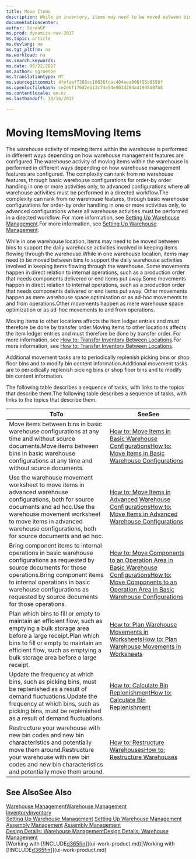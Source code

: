 ```yaml
---
title: Move Items
description: While in inventory, items may need to be moved between bins to support the daily warehouse activities involved in keeping items flowing through the warehouse. Some movements happen in direct relation to internal operations, such as a production order that needs components delivered or end items put away. Other movements happen as mere warehouse space optimisation or as ad-hoc movements to and from operations.
documentationcenter: 
author: SorenGP
ms.prod: dynamics-nav-2017
ms.topic: article
ms.devlang: na
ms.tgt_pltfrm: na
ms.workload: na
ms.search.keywords: 
ms.date: 08/22/2017
ms.author: sgroespe
ms.translationtype: HT
ms.sourcegitcommit: 4fefaef7380ac10836fcac404eea006f55d8556f
ms.openlocfilehash: ce2e6f176d2eb13c74e54e903d284a41948d87b8
ms.contentlocale: en-nz
ms.lasthandoff: 10/16/2017

---
```

# <a name="moving-items"></a><span data-ttu-id="f3e95-105">Moving Items</span><span class="sxs-lookup"><span data-stu-id="f3e95-105">Moving Items</span></span>
<span data-ttu-id="f3e95-106">The warehouse activity of moving items within the warehouse is performed in different ways depending on how warehouse management features are configured.</span><span class="sxs-lookup"><span data-stu-id="f3e95-106">The warehouse activity of moving items within the warehouse is performed in different ways depending on how warehouse management features are configured.</span></span> <span data-ttu-id="f3e95-107">The complexity can rank from no warehouse features, through basic warehouse configurations for order-by order handling in one or more activities only, to advanced configurations where all warehouse activities must be performed in a directed workflow.</span><span class="sxs-lookup"><span data-stu-id="f3e95-107">The complexity can rank from no warehouse features, through basic warehouse configurations for order-by order handling in one or more activities only, to advanced configurations where all warehouse activities must be performed in a directed workflow.</span></span> <span data-ttu-id="f3e95-108">For more information, see [Setting Up Warehouse Management](warehouse-setup-warehouse.md).</span><span class="sxs-lookup"><span data-stu-id="f3e95-108">For more information, see [Setting Up Warehouse Management](warehouse-setup-warehouse.md).</span></span>

<span data-ttu-id="f3e95-109">While in one warehouse location, items may need to be moved between bins to support the daily warehouse activities involved in keeping items flowing through the warehouse.</span><span class="sxs-lookup"><span data-stu-id="f3e95-109">While in one warehouse location, items may need to be moved between bins to support the daily warehouse activities involved in keeping items flowing through the warehouse.</span></span> <span data-ttu-id="f3e95-110">Some movements happen in direct relation to internal operations, such as a production order that needs components delivered or end items put away.</span><span class="sxs-lookup"><span data-stu-id="f3e95-110">Some movements happen in direct relation to internal operations, such as a production order that needs components delivered or end items put away.</span></span> <span data-ttu-id="f3e95-111">Other movements happen as mere warehouse space optimisation or as ad-hoc movements to and from operations.</span><span class="sxs-lookup"><span data-stu-id="f3e95-111">Other movements happen as mere warehouse space optimization or as ad-hoc movements to and from operations.</span></span>

<span data-ttu-id="f3e95-112">Moving items to other locations affects the item ledger entries and must therefore be done by transfer order.</span><span class="sxs-lookup"><span data-stu-id="f3e95-112">Moving items to other locations affects the item ledger entries and must therefore be done by transfer order.</span></span> <span data-ttu-id="f3e95-113">For more information, see [How to: Transfer Inventory Between Locations](inventory-how-transfer-between-locations.md).</span><span class="sxs-lookup"><span data-stu-id="f3e95-113">For more information, see [How to: Transfer Inventory Between Locations](inventory-how-transfer-between-locations.md).</span></span>  

<span data-ttu-id="f3e95-114">Additional movement tasks are to periodically replenish picking bins or shop floor bins and to modify bin content information.</span><span class="sxs-lookup"><span data-stu-id="f3e95-114">Additional movement tasks are to periodically replenish picking bins or shop floor bins and to modify bin content information.</span></span>  

 <span data-ttu-id="f3e95-115">The following table describes a sequence of tasks, with links to the topics that describe them.</span><span class="sxs-lookup"><span data-stu-id="f3e95-115">The following table describes a sequence of tasks, with links to the topics that describe them.</span></span>   

|<span data-ttu-id="f3e95-116">**To**</span><span class="sxs-lookup"><span data-stu-id="f3e95-116">**To**</span></span>|<span data-ttu-id="f3e95-117">**See**</span><span class="sxs-lookup"><span data-stu-id="f3e95-117">**See**</span></span>|  
|------------|-------------|  
|<span data-ttu-id="f3e95-118">Move items between bins in basic warehouse configurations at any time and without source documents.</span><span class="sxs-lookup"><span data-stu-id="f3e95-118">Move items between bins in basic warehouse configurations at any time and without source documents.</span></span>|[<span data-ttu-id="f3e95-119">How to: Move Items in Basic Warehouse Configurations</span><span class="sxs-lookup"><span data-stu-id="f3e95-119">How to: Move Items in Basic Warehouse Configurations</span></span>](warehouse-how-to-move-items-ad-hoc-in-basic-warehousing.md)|
|<span data-ttu-id="f3e95-120">Use the warehouse movement worksheet to move items in advanced warehouse configurations, both for source documents and ad hoc.</span><span class="sxs-lookup"><span data-stu-id="f3e95-120">Use the warehouse movement worksheet to move items in advanced warehouse configurations, both for source documents and ad hoc.</span></span>|[<span data-ttu-id="f3e95-121">How to: Move Items in Advanced Warehouse Configurations</span><span class="sxs-lookup"><span data-stu-id="f3e95-121">How to: Move Items in Advanced Warehouse Configurations</span></span>](warehouse-how-to-move-items-in-advanced-warehousing.md)|  
|<span data-ttu-id="f3e95-122">Bring component items to internal operations in basic warehouse configurations as requested by source documents for those operations.</span><span class="sxs-lookup"><span data-stu-id="f3e95-122">Bring component items to internal operations in basic warehouse configurations as requested by source documents for those operations.</span></span>|[<span data-ttu-id="f3e95-123">How to: Move Components to an Operation Area in Basic Warehouse Configurations</span><span class="sxs-lookup"><span data-stu-id="f3e95-123">How to: Move Components to an Operation Area in Basic Warehouse Configurations</span></span>](warehouse-how-to-move-components-to-an-operation-area-in-basic-warehousing.md)|
|<span data-ttu-id="f3e95-124">Plan which bins to fill or empty to maintain an efficient flow, such as emptying a bulk storage area before a large receipt.</span><span class="sxs-lookup"><span data-stu-id="f3e95-124">Plan which bins to fill or empty to maintain an efficient flow, such as emptying a bulk storage area before a large receipt.</span></span>|[<span data-ttu-id="f3e95-125">How to: Plan Warehouse Movements in Worksheets</span><span class="sxs-lookup"><span data-stu-id="f3e95-125">How to: Plan Warehouse Movements in Worksheets</span></span>](warehouse-how-to-plan-warehouse-movements-in-worksheets.md)|
|<span data-ttu-id="f3e95-126">Update the frequency at which bins, such as picking bins, must be replenished as a result of demand fluctuations.</span><span class="sxs-lookup"><span data-stu-id="f3e95-126">Update the frequency at which bins, such as picking bins, must be replenished as a result of demand fluctuations.</span></span>|[<span data-ttu-id="f3e95-127">How to: Calculate Bin Replenishment</span><span class="sxs-lookup"><span data-stu-id="f3e95-127">How to: Calculate Bin Replenishment</span></span>](warehouse-how-to-calculate-bin-replenishment.md)|
|<span data-ttu-id="f3e95-128">Restructure your warehouse with new bin codes and new bin characteristics and potentially move them around.</span><span class="sxs-lookup"><span data-stu-id="f3e95-128">Restructure your warehouse with new bin codes and new bin characteristics and potentially move them around.</span></span>|[<span data-ttu-id="f3e95-129">How to: Restructure Warehouses</span><span class="sxs-lookup"><span data-stu-id="f3e95-129">How to: Restructure Warehouses</span></span>](warehouse-how-to-restructure-warehouses.md)|  

## <a name="see-also"></a><span data-ttu-id="f3e95-130">See Also</span><span class="sxs-lookup"><span data-stu-id="f3e95-130">See Also</span></span>  
[<span data-ttu-id="f3e95-131">Warehouse Management</span><span class="sxs-lookup"><span data-stu-id="f3e95-131">Warehouse Management</span></span>](warehouse-manage-warehouse.md)  
[<span data-ttu-id="f3e95-132">Inventory</span><span class="sxs-lookup"><span data-stu-id="f3e95-132">Inventory</span></span>](inventory-manage-inventory.md)  
<span data-ttu-id="f3e95-133">[Setting Up Warehouse Management](warehouse-setup-warehouse.md)   </span><span class="sxs-lookup"><span data-stu-id="f3e95-133">[Setting Up Warehouse Management](warehouse-setup-warehouse.md)   </span></span>  
<span data-ttu-id="f3e95-134">[Assembly Management](assembly-assemble-items.md)  </span><span class="sxs-lookup"><span data-stu-id="f3e95-134">[Assembly Management](assembly-assemble-items.md)  </span></span>  
[<span data-ttu-id="f3e95-135">Design Details: Warehouse Management</span><span class="sxs-lookup"><span data-stu-id="f3e95-135">Design Details: Warehouse Management</span></span>](design-details-warehouse-management.md)  
<span data-ttu-id="f3e95-136">[Working with [!INCLUDE[d365fin](includes/d365fin_md.md)]](ui-work-product.md)</span><span class="sxs-lookup"><span data-stu-id="f3e95-136">[Working with [!INCLUDE[d365fin](includes/d365fin_md.md)]](ui-work-product.md)</span></span>

